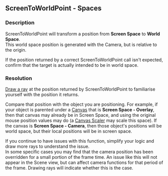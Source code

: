## ScreenToWorldPoint - Spaces
### Description
ScreenToWorldPoint will transform a position from **Screen Space** to **World Space**.  
This world space position is generated with the Camera, but is relative to the origin.  

If the position returned by a correct ScreenToWorldPoint call isn't expected, confirm that the target is actually intended to be in world space.

### Resolution
[Draw a ray](../Debugging/Draw%20Functions.md) at the position returned by ScreenToWorldPoint to familiarise yourself with the position it returns.  

Compare that position with the object you are positioning. For example, if your object is parented under a [Canvas](https://docs.unity3d.com/Packages/com.unity.ugui@latest/index.html?subfolder=/manual/UICanvas.html) that is **Screen Space - Overlay**, then that canvas may already be in Screen Space, and using the original mouse position values may do (a [Canvas Scaler](https://docs.unity3d.com/Packages/com.unity.ugui@latest/index.html?subfolder=/manual/script-CanvasScaler.html) may scale this space).
If the canvas is **Screen Space - Camera**, then those object's positions will be world space, but their local positions will be in screen space.  

If you continue to have issues with this function, simplify your logic and draw more rays to understand the issue.  
In some specific cases you may find that the camera position has been overridden for a small portion of the frame time. An issue like this will not appear in the Scene view, but can affect camera functions for that period of the frame. Drawing rays will indicate whether this is the case.